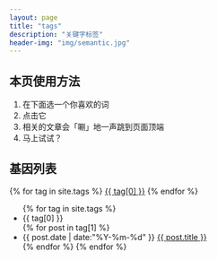 ```yaml
---
layout: page
title: "tags"
description: "关键字标签"  
header-img: "img/semantic.jpg"  
---
```


## 本页使用方法 ##

1. 在下面选一个你喜欢的词
2. 点击它
3. 相关的文章会「唰」地一声跳到页面顶端
4. 马上试试？

## 基因列表 ##


<div id='tag_cloud'>
{% for tag in site.tags %}
<a href="#{{ tag[0] }}" title="{{ tag[0] }}" rel="{{ tag[1].size }}">{{ tag[0] }}</a>
{% endfor %}
</div>

<ul class="listing">
{% for tag in site.tags %}
  <li class="listing-seperator" id="{{ tag[0] }}">{{ tag[0] }}</li>
{% for post in tag[1] %}
  <li class="listing-item">
  <time datetime="{{ post.date | date:"%Y-%m-%d" }}">{{ post.date | date:"%Y-%m-%d" }}</time>
  <a href="{{ post.url }}" title="{{ post.title }}">{{ post.title }}</a>
  </li>
{% endfor %}
{% endfor %}
</ul>

<script src="https://siweiwo.top/js/jquery.tagcloud.js" type="text/javascript" charset="utf-8"></script> 
<script language="javascript">
$.fn.tagcloud.defaults = {
 size: {start: 14, end: 18, unit: 'pt'},
 color: {start: '#cde', end: '#f52'}
};

$(function () {
    $('#tag_cloud a').tagcloud();
});
</script>
